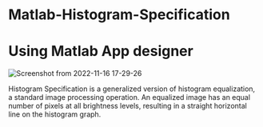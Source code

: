 # Matlab-Histogram-Specification
# Using Matlab App designer
![Screenshot from 2022-11-16 17-29-26](https://user-images.githubusercontent.com/54278016/202181068-ae8e5ada-a5d5-44cb-a167-62ae09fb3e4a.png)

Histogram Specification is a generalized version of histogram equalization, a standard image processing operation. An equalized image has an equal number of pixels at all brightness levels, resulting in a straight horizontal line on the histogram graph.
